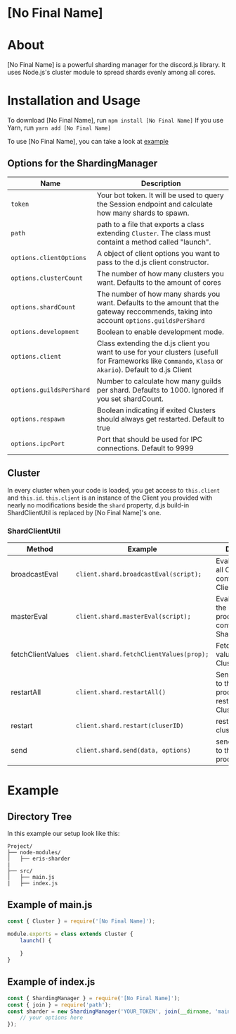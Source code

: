 # [No Final Name]

# About

[No Final Name] is a powerful sharding manager for the discord.js library. It uses Node.js's cluster module to spread shards evenly among all cores.

# Installation and Usage
To download [No Final Name], run `npm install [No Final Name]`
If you use Yarn, run `yarn add [No Final Name]`

To use [No Final Name], you can take a look at [example](https://github.com/Dev-Yukine/Custom-Sharder#example)

## Options for the ShardingManager
| Name                     | Description                                                                                                                                             |
|--------------------------|---------------------------------------------------------------------------------------------------------------------------------------------------------|
| `token`                  | Your bot token. It will be used to query the Session endpoint and calculate how many shards to spawn.                                                   |
| `path`                   | path to a file that exports a class extending `Cluster`. The class must containt a method called "launch".                                              |
| `options.clientOptions`  | A object of client options you want to pass to the d.js client constructor.                                                                             |
| `options.clusterCount`   | The number of how many clusters you want. Defaults to the amount of cores                                                                               |
| `options.shardCount`     | The number of how many shards you want. Defaults to the amount that the gateway reccommends, taking into account `options.guildsPerShard`               |
| `options.development`    | Boolean to enable development mode.                                                                                                                     |
| `options.client`         | Class extending the d.js client you want to use for your clusters (usefull for Frameworks like `Commando`, `Klasa` or `Akario`). Default to d.js Client |
| `options.guildsPerShard` | Number to calculate how many guilds per shard. Defaults to 1000. Ignored if you set shardCount.                                                    |
| `options.respawn`        | Boolean indicating if exited Clusters should always get restarted. Default to true                                                                      |
| `options.ipcPort`        | Port that should be used for IPC connections. Default to 9999                                                                                           |

## Cluster

In every cluster when your code is loaded, you get access to `this.client` and `this.id`. `this.client` is an instance of the Client you provided with nearly no modifications beside the `shard` property, d.js build-in ShardClientUtil is replaced by [No Final Name]'s one.

### ShardClientUtil

| Method            | Example                                 | Description                                                           | Returns        |
|-------------------|-----------------------------------------|-----------------------------------------------------------------------|----------------|
| broadcastEval     | `client.shard.broadcastEval(script);`   | Eval's a script on all Clusters in context of the Client              | Promise<any[]> |
| masterEval        | `client.shard.masterEval(script);`      | Eval a script on the master process in context of the ShardingManager | Promise<any>   |
| fetchClientValues | `client.shard.fetchClientValues(prop);` | Fetch a Client value on all Clusters                                  | Promise<any[]> |
| restartAll        | `client.shard.restartAll()`             | Sends a message to the master process to kill & restart all Clusters  | Promise<void>  |
| restart           | `client.shard.restart(cluserID)`        | restart a specific cluster by id                                      | Promise<void>  |
| send              | `client.shard.send(data, options)`      | send a message to the master process                                  | Promise<void>  |

# Example

## Directory Tree

In this example our setup look like this:

```
Project/
├── node-modules/
│   ├── eris-sharder
|
├── src/
│   ├── main.js
|   ├── index.js
```

## Example of main.js
```javascript
const { Cluster } = require('[No Final Name]');

module.exports = class extends Cluster {
	launch() {
		
	}
}
```

## Example of index.js
```javascript
const { ShardingManager } = require('[No Final Name]');
const { join } = require('path');
const sharder = new ShardingManager('YOUR_TOKEN', join(__dirname, 'main'), {
	// your options here
});
```